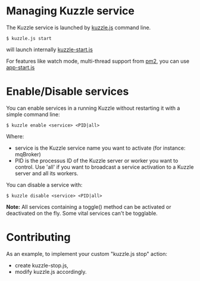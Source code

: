 # Managing Kuzzle service

The Kuzzle service is launched by [kuzzle.js](kuzzle.js) command line.

```
$ kuzzle.js start
```

will launch internally [kuzzle-start.js](kuzzle-start.js)

For features like watch mode, multi-thread support from [pm2](https://www.npmjs.com/package/pm2), you can use [app-start.js](../app-start.js)

# Enable/Disable services

You can enable services in a running Kuzzle without restarting it with a simple command line:

```
$ kuzzle enable <service> <PID|all>
```

Where:

* service is the Kuzzle service name you want to activate (for instance: mqBroker)
* PID is the processus ID of the Kuzzle server or worker you want to control. Use 'all' if you want to broadcast a service activation to a Kuzzle server and all its workers.

You can disable a service with:

```
$ kuzzle disable <service> <PID|all>
```

**Note:** All services containing a toggle() method can be activated or deactivated on the fly. Some vital services can't be togglable. 


# Contributing

As an example, to implement your custom "kuzzle.js stop" action:

* create kuzzle-stop.js,
* modify kuzzle.js accordingly.
